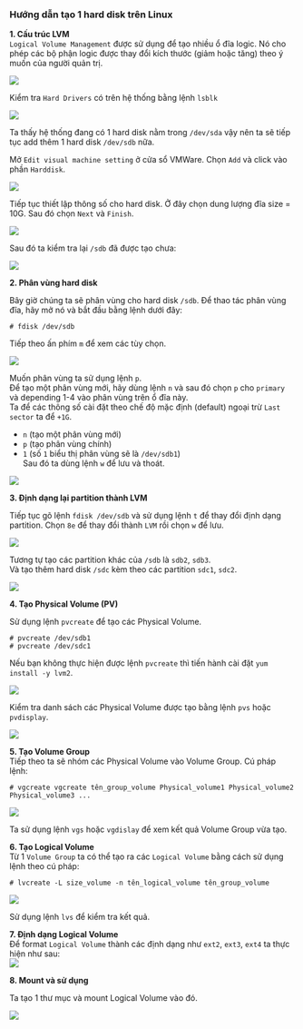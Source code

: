 ### Hướng dẫn tạo 1 hard disk trên Linux  

**1. Cấu trúc LVM**  
`Logical Volume Management` được sử dụng để tạo nhiều ổ đĩa logic. Nó cho phép các bộ phận logic được thay đổi kích thước (giảm hoặc tăng) theo ý muốn của người quản trị.  

<img src="https://i.imgur.com/fNCFJRO.png">

Kiểm tra `Hard Drivers` có trên hệ thống bằng lệnh `lsblk`   

<img src="https://i.imgur.com/eUhBMre.png">

Ta thấy hệ thống đang có 1 hard disk nằm trong `/dev/sda` vậy nên ta sẽ tiếp tục add thêm 1 hard disk `/dev/sdb` nữa.  

Mở `Edit visual machine setting` ở cửa sổ VMWare. Chọn `Add` và click vào phần `Harddisk`.  

<img src="https://i.imgur.com/MTi0zij.png">  

Tiếp tục thiết lập thông số cho hard disk. Ở đây chọn dung lượng đĩa size = 10G. Sau đó chọn `Next` và `Finish`.  

<img src="https://i.imgur.com/mK6xhmO.png">

Sau đó ta kiểm tra lại `/sdb` đã được tạo chưa:

<img src="https://i.imgur.com/zttgS3i.png">  

**2. Phân vùng hard disk**  

Bây giờ chúng ta sẽ phân vùng cho hard disk `/sdb`. Để thao tác phân vùng đĩa, hãy mở nó và bắt đầu bằng lệnh dưới đây:   
```
# fdisk /dev/sdb
```
Tiếp theo ấn phím `m` để xem các tùy chọn.  

<img src="https://i.imgur.com/EdnlHLf.png">

Muốn phân vùng ta sử dụng lệnh `p`.   
Để tạo một phân vùng mới, hãy dùng lệnh `n` và sau đó chọn `p` cho `primary` và depending 1-4 vào phân vùng trên ổ đĩa này.  
Ta để các thông số cài đặt theo chế độ mặc định (default) ngoại trừ `Last sector` ta để `+1G`.  
- `n` (tạo một phân vùng mới)  
- `p` (tạo phân vùng chính)  
- `1` (số `1` biểu thị phân vùng sẽ là `/dev/sdb1`)  
Sau đó ta dùng lệnh `w` để lưu và thoát.

<img src="https://i.imgur.com/BWszzba.png">

**3. Định dạng lại partition thành LVM**  

 Tiếp tục gõ lệnh `fdisk /dev/sdb` và sử dụng lệnh `t` để thay đổi định dạng partition. Chọn `8e` để thay đổi thành `LVM` rồi chọn `w` để lưu.  

<img src="https://i.imgur.com/ejguw40.png">

Tương tự tạo các partition khác của `/sdb` là `sdb2`, `sdb3`.  
Và tạo thêm hard disk `/sdc` kèm theo các partition `sdc1`, `sdc2`.

<img src="https://i.imgur.com/qiUVPL4.png">  

**4. Tạo Physical Volume (PV)**  

Sử dụng lệnh `pvcreate` để tạo các Physical Volume.
```
# pvcreate /dev/sdb1
# pvcreate /dev/sdc1
```
Nếu bạn không thực hiện được lệnh `pvcreate` thì tiến hành cài đặt `yum install -y lvm2`.  

<img src="https://i.imgur.com/cJtwF5v.png">

Kiểm tra danh sách các Physical Volume được tạo bằng lệnh `pvs` hoặc `pvdisplay`.  

<img src="https://i.imgur.com/M3uJaFj.png">

**5. Tạo Volume Group**  
Tiếp theo ta sẽ nhóm các Physical Volume vào Volume Group. Cú pháp lệnh:  
```
# vgcreate vgcreate tên_group_volume Physical_volume1 Physical_volume2 Physical_volume3 ...
```
<img src="https://i.imgur.com/wDY1I6x.png">

Ta sử dụng lệnh `vgs` hoặc `vgdislay` để xem kết quả Volume Group vừa tạo. 

**6. Tạo Logical Volume**  
Từ 1 `Volume Group` ta có thể tạo ra các `Logical Volume` bằng cách sử dụng lệnh theo cú pháp:  
```
# lvcreate -L size_volume -n tên_logical_volume tên_group_volume
```
<img src="https://i.imgur.com/taXsOHU.png">  

Sử dụng lệnh `lvs` để kiểm tra kết quả.  

**7. Định dạng Logical Volume**  
Để format `Logical Volume` thành các định dạng như `ext2`, `ext3`, `ext4` ta thực hiện như sau:  
<img src="https://i.imgur.com/fHN8nif.png">  

**8. Mount và sử dụng**  

Ta tạo 1 thư mục và mount Logical Volume vào đó.

<img src="https://i.imgur.com/fQ7Kc9z.png">  









